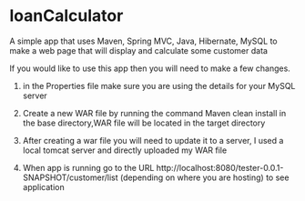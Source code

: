 # loanCalculator
A simple app that uses Maven, Spring MVC, Java, Hibernate, MySQL to make a web page that will display and calculate some customer data 

If you would like to use this app then you will need to make a few changes.

1. in the Properties file make sure you are using the details for your MySQL server

2. Create a new WAR file by running the command Maven clean install in the base directory,WAR file will be located in the target directory

3. After creating a war file you will need to update it to a server, I used a local tomcat server and directly uploaded my WAR file 

4. When app is running go to the URL http://localhost:8080/tester-0.0.1-SNAPSHOT/customer/list (depending on where you are hosting) to see application

